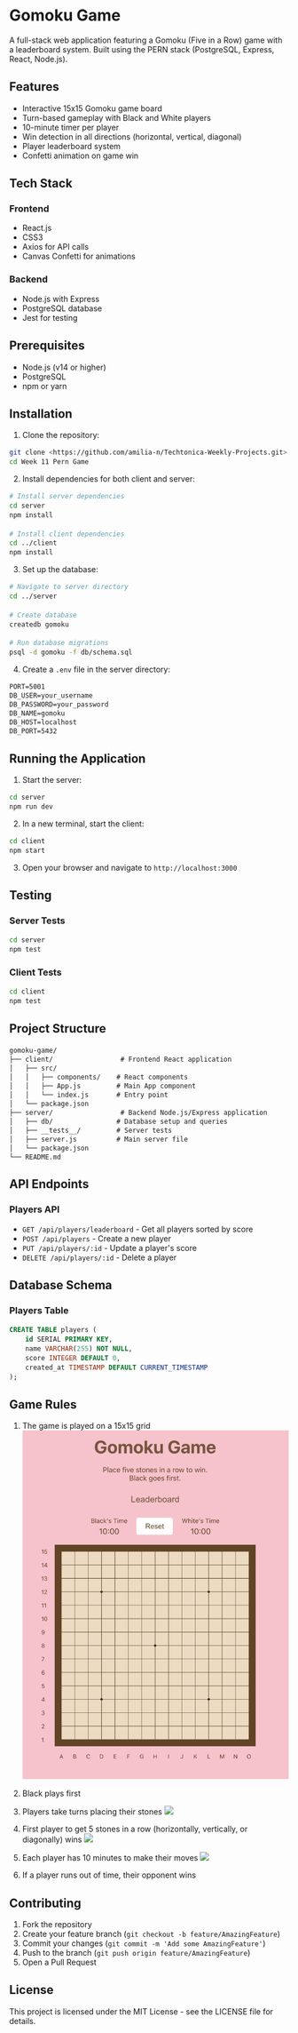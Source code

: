 # Gomoku Game

A full-stack web application featuring a Gomoku (Five in a Row) game with a leaderboard system. 
Built using the PERN stack (PostgreSQL, Express, React, Node.js).

## Features

- Interactive 15x15 Gomoku game board
- Turn-based gameplay with Black and White players
- 10-minute timer per player
- Win detection in all directions (horizontal, vertical, diagonal)
- Player leaderboard system
- Confetti animation on game win

## Tech Stack

### Frontend
- React.js
- CSS3
- Axios for API calls
- Canvas Confetti for animations

### Backend
- Node.js with Express
- PostgreSQL database
- Jest for testing

## Prerequisites

- Node.js (v14 or higher)
- PostgreSQL
- npm or yarn

## Installation

1. Clone the repository:
```bash
git clone <https://github.com/amilia-n/Techtonica-Weekly-Projects.git>
cd Week 11 Pern Game
```

2. Install dependencies for both client and server:
```bash
# Install server dependencies
cd server
npm install

# Install client dependencies
cd ../client
npm install
```

3. Set up the database:
```bash
# Navigate to server directory
cd ../server

# Create database
createdb gomoku

# Run database migrations
psql -d gomoku -f db/schema.sql
```

4. Create a `.env` file in the server directory:
```env
PORT=5001
DB_USER=your_username
DB_PASSWORD=your_password
DB_NAME=gomoku
DB_HOST=localhost
DB_PORT=5432
```

## Running the Application

1. Start the server:
```bash
cd server
npm run dev
```

2. In a new terminal, start the client:
```bash
cd client
npm start
```

3. Open your browser and navigate to `http://localhost:3000`

## Testing

### Server Tests
```bash
cd server
npm test
```

### Client Tests
```bash
cd client
npm test
```

## Project Structure

```
gomoku-game/
├── client/                 # Frontend React application
│   ├── src/
│   │   ├── components/    # React components
│   │   ├── App.js         # Main App component
│   │   └── index.js       # Entry point
│   └── package.json
├── server/                 # Backend Node.js/Express application
│   ├── db/                # Database setup and queries
│   ├── __tests__/         # Server tests
│   ├── server.js          # Main server file
│   └── package.json
└── README.md
```

## API Endpoints

### Players API
- `GET /api/players/leaderboard` - Get all players sorted by score
- `POST /api/players` - Create a new player
- `PUT /api/players/:id` - Update a player's score
- `DELETE /api/players/:id` - Delete a player

## Database Schema

### Players Table
```sql
CREATE TABLE players (
    id SERIAL PRIMARY KEY,
    name VARCHAR(255) NOT NULL,
    score INTEGER DEFAULT 0,
    created_at TIMESTAMP DEFAULT CURRENT_TIMESTAMP
);
```

## Game Rules

1. The game is played on a 15x15 grid
![](./images/homepage.png)

2. Black plays first

3. Players take turns placing their stones
![](/images/gameplay.png)

4. First player to get 5 stones in a row (horizontally, vertically, or diagonally) wins
![](/images/winner.png)

5. Each player has 10 minutes to make their moves
![](/images/leaderboard.png)

6. If a player runs out of time, their opponent wins

## Contributing

1. Fork the repository
2. Create your feature branch (`git checkout -b feature/AmazingFeature`)
3. Commit your changes (`git commit -m 'Add some AmazingFeature'`)
4. Push to the branch (`git push origin feature/AmazingFeature`)
5. Open a Pull Request

## License

This project is licensed under the MIT License - see the LICENSE file for details.
